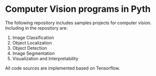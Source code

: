 # Computer Vision programs in Pyth

 The following repository includes samples projects for computer vision. Including in the repository are: 
 
 <ol>
  <li>Image Classification</li>
  <li>Object Localization</li>
  <li>Object Detection</li>
  <li>Image Segmentation</li>
  <li>Visualization and Interpretability</li>
 </ol>
  
 All code sources are implemented based on Tensorflow.

